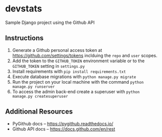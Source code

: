 # devstats
Sample Django project using the Github API

## Instructions

1. Generate a Github personal access token at https://github.com/settings/tokens inclduing the `repo` and `user` scopes.
2. Add the token to the `GITHUB_TOKEN` environment variable or to the `GITHUB_TOKEN` setting in `settings.py`
3. Install requirements with `pip install requirements.txt`
4. Execute database migrations with `python manage.py migrate`
5. Run the project on your local machine with the command `python manage.py runserver`
6. To access the admin back-end create a superuser with `python manage.py createsuperuser`

## Additional Resources
- PyGithub docs – https://pygithub.readthedocs.io/
- Github API docs – https://docs.github.com/en/rest
